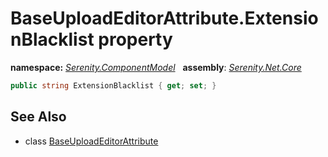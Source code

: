 # BaseUploadEditorAttribute.ExtensionBlacklist property
**namespace:** *[Serenity.ComponentModel](../../README.md#serenity.componentmodel-namespace)*   **assembly**: *[Serenity.Net.Core](../../README.md)*

```csharp
public string ExtensionBlacklist { get; set; }
```

## See Also

* class [BaseUploadEditorAttribute](../BaseUploadEditorAttribute.md)